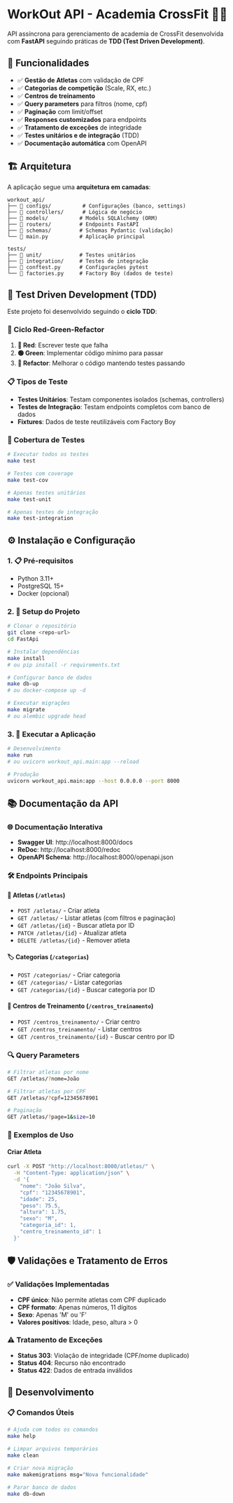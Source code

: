 # WorkOut API - Academia CrossFit 🏋️‍♂️

API assíncrona para gerenciamento de academia de CrossFit desenvolvida com **FastAPI** seguindo práticas de **TDD (Test Driven Development)**.

## 🚀 Funcionalidades

- ✅ **Gestão de Atletas** com validação de CPF
- ✅ **Categorias de competição** (Scale, RX, etc.)
- ✅ **Centros de treinamento**
- ✅ **Query parameters** para filtros (nome, cpf)
- ✅ **Paginação** com limit/offset
- ✅ **Responses customizados** para endpoints
- ✅ **Tratamento de exceções** de integridade
- ✅ **Testes unitários e de integração** (TDD)
- ✅ **Documentação automática** com OpenAPI

## 🏗️ Arquitetura

A aplicação segue uma **arquitetura em camadas**:

```
workout_api/
├── 📁 configs/          # Configurações (banco, settings)
├── 📁 controllers/      # Lógica de negócio
├── 📁 models/          # Models SQLAlchemy (ORM)
├── 📁 routers/         # Endpoints FastAPI
├── 📁 schemas/         # Schemas Pydantic (validação)
└── 📄 main.py          # Aplicação principal

tests/
├── 📁 unit/            # Testes unitários
├── 📁 integration/     # Testes de integração
├── 📄 conftest.py      # Configurações pytest
└── 📄 factories.py     # Factory Boy (dados de teste)
```

## 🧪 Test Driven Development (TDD)

Este projeto foi desenvolvido seguindo o **ciclo TDD**:

### 🔄 Ciclo Red-Green-Refactor

1. **🔴 Red**: Escrever teste que falha
2. **🟢 Green**: Implementar código mínimo para passar
3. **🔵 Refactor**: Melhorar o código mantendo testes passando

### 📋 Tipos de Teste

- **Testes Unitários**: Testam componentes isolados (schemas, controllers)
- **Testes de Integração**: Testam endpoints completos com banco de dados
- **Fixtures**: Dados de teste reutilizáveis com Factory Boy

### 🎯 Cobertura de Testes

```bash
# Executar todos os testes
make test

# Testes com coverage
make test-cov

# Apenas testes unitários
make test-unit

# Apenas testes de integração
make test-integration
```

## ⚙️ Instalação e Configuração

### 1. 📋 Pré-requisitos

- Python 3.11+
- PostgreSQL 15+
- Docker (opcional)

### 2. 🔧 Setup do Projeto

```bash
# Clonar o repositório
git clone <repo-url>
cd FastApi

# Instalar dependências
make install
# ou pip install -r requirements.txt

# Configurar banco de dados
make db-up
# ou docker-compose up -d

# Executar migrações
make migrate
# ou alembic upgrade head
```

### 3. 🚀 Executar a Aplicação

```bash
# Desenvolvimento
make run
# ou uvicorn workout_api.main:app --reload

# Produção
uvicorn workout_api.main:app --host 0.0.0.0 --port 8000
```

## 📚 Documentação da API

### 🌐 Documentação Interativa

- **Swagger UI**: http://localhost:8000/docs
- **ReDoc**: http://localhost:8000/redoc
- **OpenAPI Schema**: http://localhost:8000/openapi.json

### 🛠️ Endpoints Principais

#### 👤 Atletas (`/atletas`)
- `POST /atletas/` - Criar atleta
- `GET /atletas/` - Listar atletas (com filtros e paginação)
- `GET /atletas/{id}` - Buscar atleta por ID
- `PATCH /atletas/{id}` - Atualizar atleta
- `DELETE /atletas/{id}` - Remover atleta

#### 🏷️ Categorias (`/categorias`)
- `POST /categorias/` - Criar categoria
- `GET /categorias/` - Listar categorias
- `GET /categorias/{id}` - Buscar categoria por ID

#### 🏢 Centros de Treinamento (`/centros_treinamento`)
- `POST /centros_treinamento/` - Criar centro
- `GET /centros_treinamento/` - Listar centros
- `GET /centros_treinamento/{id}` - Buscar centro por ID

### 🔍 Query Parameters

```bash
# Filtrar atletas por nome
GET /atletas/?nome=João

# Filtrar atletas por CPF
GET /atletas/?cpf=12345678901

# Paginação
GET /atletas/?page=1&size=10
```

### 📝 Exemplos de Uso

#### Criar Atleta
```bash
curl -X POST "http://localhost:8000/atletas/" \
  -H "Content-Type: application/json" \
  -d '{
    "nome": "João Silva",
    "cpf": "12345678901",
    "idade": 25,
    "peso": 75.5,
    "altura": 1.75,
    "sexo": "M",
    "categoria_id": 1,
    "centro_treinamento_id": 1
  }'
```

## 🛡️ Validações e Tratamento de Erros

### ✅ Validações Implementadas

- **CPF único**: Não permite atletas com CPF duplicado
- **CPF formato**: Apenas números, 11 dígitos
- **Sexo**: Apenas 'M' ou 'F'
- **Valores positivos**: Idade, peso, altura > 0

### ⚠️ Tratamento de Exceções

- **Status 303**: Violação de integridade (CPF/nome duplicado)
- **Status 404**: Recurso não encontrado
- **Status 422**: Dados de entrada inválidos

## 🚧 Desenvolvimento

### 📋 Comandos Úteis

```bash
# Ajuda com todos os comandos
make help

# Limpar arquivos temporários
make clean

# Criar nova migração
make makemigrations msg="Nova funcionalidade"

# Parar banco de dados
make db-down
```

